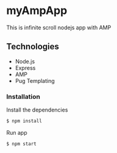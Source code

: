 # myAmpApp
This is infinite scroll nodejs app with AMP 

## Technologies
* Node.js
* Express
* AMP
* Pug Templating

### Installation

Install the dependencies

```sh
$ npm install
```
Run app

```sh
$ npm start
```
